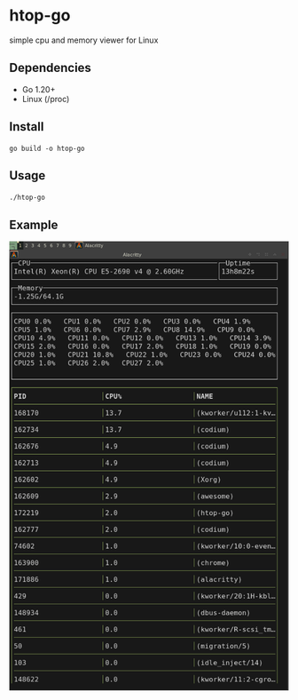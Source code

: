 # htop-go

simple cpu and memory viewer for Linux

## Dependencies

- Go 1.20+
- Linux (/proc)

## Install
```shell
go build -o htop-go
```
## Usage

`./htop-go`

## Example 
![alt text](image.png)